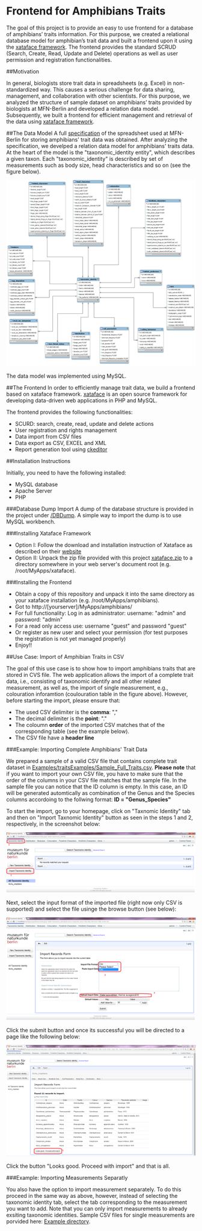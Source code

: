 # Frontend for Amphibians Traits

The goal of this project is to provide an easy to use frontend for a database of amphibians’ traits information. For this purpose, we created a relational database model for amphibian’s trait data and built a frontend upon it using the [xataface framework](http://www.xataface.com). The frontend provides the standard SCRUD (Search, Create, Read, Update and Delete) operations as well as user permission and registration functionalities.

##Motivation

In general, biologists store trait data in spreadsheets (e.g. Excel) in non-standardized way. This causes a serious challenge for data sharing, management, and collaboration with other scientists. For this purpose, we analyzed the structure of sample dataset on amphibians’ traits provided by biologists at MFN-Berlin and developed a relation data model. Subsequently, we built a frontend for efficient management and retrieval of the data using [xataface framework](http://www.xataface.com).

##The Data Model
A full [specification](/Model/Trait_data_base_amphibians_v2.xlsx) of the spreadsheet used at MFN-Berlin for storing amphibians' trait data was obtained. After analyzing the specification, we develped a relation data model for amphibians' traits data. At the heart of the model is the "taxonomic_identity entity", which describes a given taxon. Each "taxonomic_identity" is described by set of measurements such as body size, head characteristics and so on (see the figure below). 

![Relational Model](/Model/AmphibiansERD.png)

The data model was implemented using MySQL.

##The Frontend
In order to efficiently manage trait data, we build a frontend based on xataface framework. [xataface](http://www.xataface.com) is an open source framework for developing data-driven web applications in PHP and MySQL.

The frontend provides the following functionalities:

+ SCURD: search, create, read, update and delete actions
+ User registration and rights management
+ Data import from CSV files
+ Data export as CSV, EXCEL and XML
+ Report generation tool using [ckeditor](http://ckeditor.com/)


##Installation Instructions

Initially, you need to have the following installed:
+ MySQL database
+ Apache Server
+ PHP

###Database Dump Import
A dump of the database structure is provided in the project under [/DBDump](/DBDump). A simple way to import the dump is to use MySQL workbench.

###Installing Xataface Framework
+ Option I: Follow the download and installation instruction of Xataface as described on their [website](http://xataface.com/documentation/tutorial/getting_started/installation)
+ Option II: Unpack the zip file provided with this project [xataface.zip](xataface.zip) to a directory somewhere in your web server's document root (e.g. /root/MyApps/xataface).


###Installing the Frontend
+ Obtain a copy of this repository and unpack it into the same directory as your xataface installation (e.g. /root/MyApps/amphibians).
+ Got to http://[yourserver]/MyApps/amphibians/
+ For full functionality: Log in as administrator: username: "admin" and password: "admin" 
+ For a read only access use: username "guest" and password "guest"
+ Or register as new user and select your permission (for test purposes the registration is not yet managed properly)
+ Enjoy!!


##Use Case: Import of Amphibian Traits in CSV 

The goal of this use case is to show how to import amphibians traits that are stored in CVS file. The web application allows the import of a complete trait data, i.e., consisting of taxonomic identify and all other related measurement, as well as, the import of single measurement, e.g., colouration inforamtion (coulouration table in the figure above).
However, before starting the import, please ensure that:
+ The used CSV delimiter is the **comma**: ","
+ The decimal delimiter is the **point**: "."
+ The coloumn **order** of the imported CSV matches that of the  corresponding table (see the example below).
+ The CSV file have a **header line** 


###Example: Importing Complete Amphibians' Trait Data

We prepared a sample of a valid CSV file that contains complete trait dataset in [Examples/traitsExamples/Sample_Full_Traits.csv](Examples/traitsExamples/Sample_Full_Traits.csv). 
**Please note** that if you want to import your own CSV file, you have to make sure that the order of the columns in your CSV file matches that the sample file. 
In the sample file you can notice that the ID column is empty. In this case, an ID will be generated automtically as combination of the Genus and the Species columns accordoing to the follwing format: **ID = "Genus_Species"**

To start the import, go to your homepage, click on "Taxnomic Identity" tab and then on "Import Taxnomic Identity" button as seen in the steps 1 and 2, respectively, in the screenshot below:

![Import Full Traits 1](/screenshots/import_full_traits_1.png)

Next, select the input format of the imported file (right now only CSV is supported) and select the file usinge the browse button (see below):

![Import Full Traits 2](/screenshots/import_full_traits_2.png)

Click the submit button and once its successful you will be directed to a page like the following below:

![Import Full Traits 3](/screenshots/import_full_traits_3.png)


Click the button "Looks good. Proceed with import" and that is all.


###Example: Importing Measurements Separatly 

You also have the option to import measurement separately. To do this proceed in the same way as above, however, instead of selecting the taxonomic identity tab, select the tab corresponding to the measurement you want to add. Note that you can only import measurements to already exsiting taxonomic identities.
Sample CSV files for single measurements are porvided here: [Example directory](Examples/traitsExamples).




 





